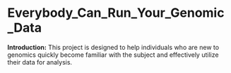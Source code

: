 # Everybody_Can_Run_Your_Genomic_Data
**Introduction:**
This project is designed to help individuals who are new to genomics quickly become familiar with the subject and effectively utilize their data for analysis.
